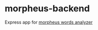 # morpheus-backend
Express app for [morpheus words analyzer](https://github.com/kolebayev/morpheus-fe)
